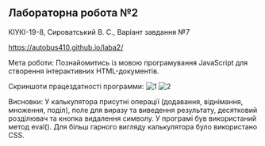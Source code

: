 ## Лабораторна робота №2

КІУКІ-19-8, Сироватський В. С., Варіант завдання №7

https://autobus410.github.io/laba2/

Мета роботи:
Познайомитись із мовою програмування JavaScript для створення інтерактивних HTML-документів.

Скриншоти працездатності программи:
![1](https://user-images.githubusercontent.com/131663941/234418052-18e2510b-4088-47ef-92fd-852f653c023a.png)
![2](https://user-images.githubusercontent.com/131663941/234418068-399fe664-cb60-44ad-8899-d7478c58be94.png)

Висновки: У калькулятора присутні операції (додавання, віднімання, множення, поділ), поле для виразу та виведення результату, десятковий розділювач та кнопка видалення символу. У програмі був використаний метод eval(). Для більш гарного вигляду калькулятора було використано CSS.
